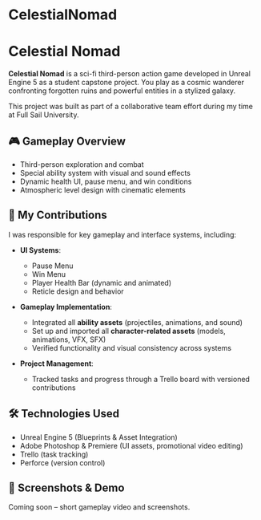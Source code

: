 # CelestialNomad
# Celestial Nomad

**Celestial Nomad** is a sci-fi third-person action game developed in Unreal Engine 5 as a student capstone project. You play as a cosmic wanderer confronting forgotten ruins and powerful entities in a stylized galaxy.

This project was built as part of a collaborative team effort during my time at Full Sail University.

## 🎮 Gameplay Overview

- Third-person exploration and combat
- Special ability system with visual and sound effects
- Dynamic health UI, pause menu, and win conditions
- Atmospheric level design with cinematic elements

## 🧠 My Contributions

I was responsible for key gameplay and interface systems, including:

- **UI Systems**:
  - Pause Menu
  - Win Menu
  - Player Health Bar (dynamic and animated)
  - Reticle design and behavior

- **Gameplay Implementation**:
  - Integrated all **ability assets** (projectiles, animations, and sound)
  - Set up and imported all **character-related assets** (models, animations, VFX, SFX)
  - Verified functionality and visual consistency across systems

- **Project Management**:
  - Tracked tasks and progress through a Trello board with versioned contributions

## 🛠 Technologies Used

- Unreal Engine 5 (Blueprints & Asset Integration)
- Adobe Photoshop & Premiere (UI assets, promotional video editing)
- Trello (task tracking)
- Perforce (version control)

## 📸 Screenshots & Demo

Coming soon – short gameplay video and screenshots.


